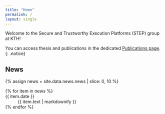 ```yaml
---
title: "Home"
permalink: /
layout: single
---
```

Welcome to the Secure and Trustworthy Execution Platforms (STEP) group at KTH!

You can access thesis and publications in the dedicated [Publications page](/publications).
{: .notice}

<h2>News</h2>
<!-- Get 10 latest news -->
{% assign news = site.data.news.news | slice: 0, 10 %}
<!-- Print the news -->
<dl class="news">
{% for item in news %}
        <dt>{{ item.date }}</dt>
        <dd> {{ item.text |  markdownify }} </dd>
{% endfor %}
</dl>

